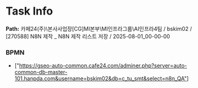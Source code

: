 # Task Info

**Path:** 카페24(주)\본사사업장\[CG]MI본부\MI인프라그룹\AI인프라4팀 / bskim02 / [270588] N8N 제작 _ N8N 제작 리스트 저장 / 2025-08-01_00-00-00

### BPMN
- ["https://gseo-auto-common.cafe24.com/adminer.php?server=auto-common-db-master-101.hanpda.com&username=bskim02&db=c_tu_smt&select=n8n_QA"]

